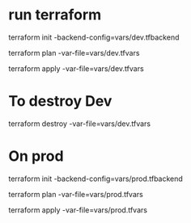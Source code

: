 # run terraform 

terraform init -backend-config=vars/dev.tfbackend

terraform plan -var-file=vars/dev.tfvars

terraform apply -var-file=vars/dev.tfvars

# To destroy Dev
terraform destroy -var-file=vars/dev.tfvars

# On prod 

terraform init -backend-config=vars/prod.tfbackend

terraform plan -var-file=vars/prod.tfvars

terraform apply -var-file=vars/prod.tfvars
